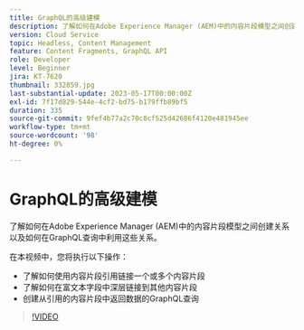 ```yaml
---
title: GraphQL的高级建模
description: 了解如何在Adobe Experience Manager (AEM)中的内容片段模型之间创建关系以及如何在GraphQL查询中利用这些关系。
version: Cloud Service
topic: Headless, Content Management
feature: Content Fragments, GraphQL API
role: Developer
level: Beginner
jira: KT-7620
thumbnail: 332859.jpg
last-substantial-update: 2023-05-17T00:00:00Z
exl-id: 7f17d829-544e-4cf2-bd75-b179ffb89bf5
duration: 335
source-git-commit: 9fef4b77a2c70c8cf525d42686f4120e481945ee
workflow-type: tm+mt
source-wordcount: '98'
ht-degree: 0%

---
```


# GraphQL的高级建模

了解如何在Adobe Experience Manager (AEM)中的内容片段模型之间创建关系以及如何在GraphQL查询中利用这些关系。

在本视频中，您将执行以下操作：

+ 了解如何使用内容片段引用链接一个或多个内容片段
+ 了解如何在富文本字段中深层链接到其他内容片段
+ 创建从引用的内容片段中返回数据的GraphQL查询

>[!VIDEO](https://video.tv.adobe.com/v/332859?quality=12&learn=on)
